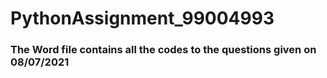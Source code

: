 # PythonAssignment_99004993
### The Word file contains all the codes to the questions given on 08/07/2021
